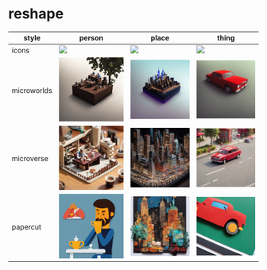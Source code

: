 # reshape

| style | person | place | thing |
| --- | --- | --- | --- |
| icons | ![](/images/icons_person.webp?raw=true) | ![](/images/icons_place.webp?raw=true) | ![](/images/icons_thing.webp?raw=true) |
| microworlds | ![](/images/microworlds_person.webp?raw=true) | ![](/images/microworlds_place.webp?raw=true) | ![](/images/microworlds_thing.webp?raw=true) |
| microverse | ![](/images/microverse_person.webp?raw=true) | ![](/images/microverse_place.webp?raw=true) | ![](/images/microverse_thing.webp?raw=true) |
| papercut | ![](/images/papercut_person.webp?raw=true) | ![](/images/papercut_place.webp?raw=true) | ![](/images/papercut_thing.webp?raw=true) |